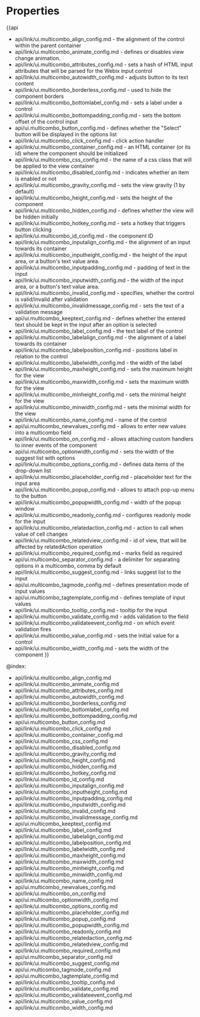 Properties
==========

{{api
- api/link/ui.multicombo_align_config.md - the alignment of the control within the parent container
- api/link/ui.multicombo_animate_config.md - defines or disables view change animation.
- api/link/ui.multicombo_attributes_config.md - sets a hash of HTML input attributes that will be parsed for the Webix input control
- api/link/ui.multicombo_autowidth_config.md - adjusts button to its text content
- api/link/ui.multicombo_borderless_config.md - used to hide the component borders
- api/link/ui.multicombo_bottomlabel_config.md - sets a label under a control
- api/link/ui.multicombo_bottompadding_config.md - sets the bottom offset of the control input
- api/ui.multicombo_button_config.md - defines whether the "Select" button will be displayed in the options list
- api/link/ui.multicombo_click_config.md - click action handler
- api/link/ui.multicombo_container_config.md - an HTML container (or its id) where the component should be initialized
- api/link/ui.multicombo_css_config.md - the name of a css class that will be applied to the view container
- api/link/ui.multicombo_disabled_config.md - indicates whether an item is enabled or not
- api/link/ui.multicombo_gravity_config.md - sets the view gravity (1 by default)
- api/link/ui.multicombo_height_config.md - sets the height of the component
- api/link/ui.multicombo_hidden_config.md - defines whether the view will be hidden initially
- api/link/ui.multicombo_hotkey_config.md - sets a hotkey that triggers button clicking
- api/link/ui.multicombo_id_config.md - the component ID
- api/link/ui.multicombo_inputalign_config.md - the alignment of an input towards its container
- api/link/ui.multicombo_inputheight_config.md - the height of the input area, or a button's text value area.
- api/link/ui.multicombo_inputpadding_config.md - padding of text in the input
- api/link/ui.multicombo_inputwidth_config.md - the width of the input area, or a button's text value area.
- api/link/ui.multicombo_invalid_config.md - specifies, whether the control is valid/invalid after validation
- api/link/ui.multicombo_invalidmessage_config.md - sets the text of a validation message
- api/ui.multicombo_keeptext_config.md - defines whether the entered text should be kept in the input after an option is selected
- api/link/ui.multicombo_label_config.md - the text label of the control
- api/link/ui.multicombo_labelalign_config.md - the alignment of a label towards its container
- api/link/ui.multicombo_labelposition_config.md - positions label in relation to the control
- api/link/ui.multicombo_labelwidth_config.md - the width of the label
- api/link/ui.multicombo_maxheight_config.md - sets the maximum height for the view
- api/link/ui.multicombo_maxwidth_config.md - sets the maximum width for the view
- api/link/ui.multicombo_minheight_config.md - sets the minimal height for the view
- api/link/ui.multicombo_minwidth_config.md - sets the minimal width for the view
- api/link/ui.multicombo_name_config.md - name of the control
- api/ui.multicombo_newvalues_config.md - allows to enter new values into a multicombo field
- api/link/ui.multicombo_on_config.md - allows attaching custom handlers to inner events of the component
- api/ui.multicombo_optionwidth_config.md - sets the width of the suggest list with options
- api/link/ui.multicombo_options_config.md - defines data items of the drop-down list
- api/link/ui.multicombo_placeholder_config.md - placeholder text for the input area
- api/link/ui.multicombo_popup_config.md - allows to attach pop-up menu to the button
- api/link/ui.multicombo_popupwidth_config.md - width of the popup window
- api/link/ui.multicombo_readonly_config.md - configures readonly mode for the input
- api/link/ui.multicombo_relatedaction_config.md - action to call when value of cell changes
- api/link/ui.multicombo_relatedview_config.md - id of view, that will be affected by relatedAction operation
- api/link/ui.multicombo_required_config.md - marks field as required
- api/ui.multicombo_separator_config.md - a delimiter for separating options in a multicombo, comma by default
- api/link/ui.multicombo_suggest_config.md - links suggest list to the input
- api/ui.multicombo_tagmode_config.md - defines presentation mode of input values
- api/ui.multicombo_tagtemplate_config.md - defines template of input values
- api/link/ui.multicombo_tooltip_config.md - tooltip for the input
- api/link/ui.multicombo_validate_config.md - adds validation to the field
- api/link/ui.multicombo_validateevent_config.md - on which event validation fires
- api/link/ui.multicombo_value_config.md - sets the initial value for a control
- api/link/ui.multicombo_width_config.md - sets the width of the component
}}

@index:
- api/link/ui.multicombo_align_config.md
- api/link/ui.multicombo_animate_config.md
- api/link/ui.multicombo_attributes_config.md
- api/link/ui.multicombo_autowidth_config.md
- api/link/ui.multicombo_borderless_config.md
- api/link/ui.multicombo_bottomlabel_config.md
- api/link/ui.multicombo_bottompadding_config.md
- api/ui.multicombo_button_config.md
- api/link/ui.multicombo_click_config.md
- api/link/ui.multicombo_container_config.md
- api/link/ui.multicombo_css_config.md
- api/link/ui.multicombo_disabled_config.md
- api/link/ui.multicombo_gravity_config.md
- api/link/ui.multicombo_height_config.md
- api/link/ui.multicombo_hidden_config.md
- api/link/ui.multicombo_hotkey_config.md
- api/link/ui.multicombo_id_config.md
- api/link/ui.multicombo_inputalign_config.md
- api/link/ui.multicombo_inputheight_config.md
- api/link/ui.multicombo_inputpadding_config.md
- api/link/ui.multicombo_inputwidth_config.md
- api/link/ui.multicombo_invalid_config.md
- api/link/ui.multicombo_invalidmessage_config.md
- api/ui.multicombo_keeptext_config.md
- api/link/ui.multicombo_label_config.md
- api/link/ui.multicombo_labelalign_config.md
- api/link/ui.multicombo_labelposition_config.md
- api/link/ui.multicombo_labelwidth_config.md
- api/link/ui.multicombo_maxheight_config.md
- api/link/ui.multicombo_maxwidth_config.md
- api/link/ui.multicombo_minheight_config.md
- api/link/ui.multicombo_minwidth_config.md
- api/link/ui.multicombo_name_config.md
- api/ui.multicombo_newvalues_config.md
- api/link/ui.multicombo_on_config.md
- api/ui.multicombo_optionwidth_config.md
- api/link/ui.multicombo_options_config.md
- api/link/ui.multicombo_placeholder_config.md
- api/link/ui.multicombo_popup_config.md
- api/link/ui.multicombo_popupwidth_config.md
- api/link/ui.multicombo_readonly_config.md
- api/link/ui.multicombo_relatedaction_config.md
- api/link/ui.multicombo_relatedview_config.md
- api/link/ui.multicombo_required_config.md
- api/ui.multicombo_separator_config.md
- api/link/ui.multicombo_suggest_config.md
- api/ui.multicombo_tagmode_config.md
- api/ui.multicombo_tagtemplate_config.md
- api/link/ui.multicombo_tooltip_config.md
- api/link/ui.multicombo_validate_config.md
- api/link/ui.multicombo_validateevent_config.md
- api/link/ui.multicombo_value_config.md
- api/link/ui.multicombo_width_config.md

